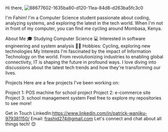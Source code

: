 Hi there,
![88677602-1635ba80-d120-11ea-84d8-d263ba5fc3c0](https://github.com/frashid17/frashid17/assets/82177473/a520a946-5089-4572-a522-836d68b778cd)


I'm Fahim! 
I'm a Computer Science student passionate about coding, analyzing systems, and exploring the latest in the tech world. 
When I'm not in front of my computer, you can find me cycling around Mombasa, Kenya.

About Me
🎓 Studying Computer Science
💻 Interested in software engineering and system analysis
🚴‍♂️ Hobbies: Cycling, exploring new technologies
My Interests
I'm fascinated by the impact of Information Technology on the world. 
From revolutionizing industries to enabling global connectivity, IT is shaping the future in profound ways. 
I love diving into discussions about the latest tech trends and how they're transforming our lives.

Projects
Here are a few projects I've been working on:

Project 1: POS machine for school project
Project 2: e-commerce site
Project 3: school management system
Feel free to explore my repositories to see more!

Get in Touch
LinkedIn:https://www.linkedin.com/in/patrick-wanjiku-979381150/
Email: frashid274@gmail.com
Let's connect and chat about all things tech! 😊



